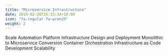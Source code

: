 ```yaml
---
title: "Microservice Infrastructure"
date: 2019-02-28T15:15:34+10:00
icon: "fa-regular fa-wrench"
weight: 2
---
```


Scale Automation
Platform Infrastructure Design and Deployment
Monolithic to Microservice Conversion
Container Orchestration
Infrastructure as Code Development
Scalability

